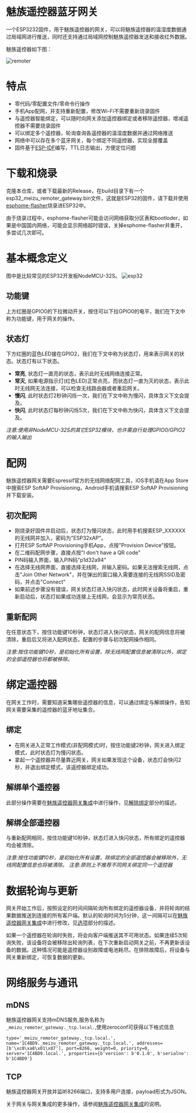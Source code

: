 # 魅族遥控器蓝牙网关

一个ESP3232固件，用于魅族遥控器的网关，可以将魅族遥控器的温湿度数据通过局域网进行推送，同时还支持通过局域网控制魅族遥控器发送和接收红外数据。

魅族遥控器如下图：

![remoter](https://user-images.githubusercontent.com/27534713/131553205-0a2ce801-df07-4943-ba96-bc730ce44635.jpg)

# 特点
- 零代码/零配置文件/零命令行操作
- 手机App配网，并支持重新配置，修改Wi-Fi不需要重新烧录固件
- 与遥控器智能绑定，可以随时向网关添加遥控器绑定或者移除遥控器，增减遥控器不需要烧录固件
- 可以绑定多个遥控器，轮询查询各遥控器的温湿度数据并通过网络推送
- 网络中可以存在多个蓝牙网关，每个绑定不同遥控器，实现全屋覆盖
- 固件基于[ESP-IDF](https://github.com/espressif/esp-idf)编写，TTL日志输出，方便定位问题

# 下载和烧录

克隆本仓库，或者下载最新的Release，在build目录下有一个esp32_meizu_remoter_gateway.bin文件，这就是ESP32的固件，请下载并使用[esphome-flasher](https://github.com/esphome/esphome-flasher/releases/latestr)烧录进ESP32中。

由于烧录过程中，esphome-flasher可能会访问网络获取分区表和bootloder，如果是中国国内网络，可能会显示网络超时错误，关掉esphome-flasher并重开，多尝试几次即可。

# 基本概念定义
图中是比较常见的ESP32开发板NodeMCU-32S。
![esp32](https://user-images.githubusercontent.com/27534713/131534909-ef80cda9-1f67-4032-b2b1-15576f4d1030.jpg)
## 功能键
上方红圈是GPIO0的下拉微动开关，按住可以下拉GPIO0的电平，我们在下文中称为功能键，用于网关的操作。
## 状态灯
下方红圈的蓝色LED接在GPIO2，我们在下文中称为状态灯，用来表示网关的状态。状态灯有以下状态。
- **常亮**, 状态灯一直亮的状态，表示此时无线网络连接正常。
- **常灭**, 如果电源指示灯(红色LED)正常点亮，而状态灯一直为灭的状态，表示此时无线网无法连接，可以检查无线路由器或者重启网关。
- **慢闪**, 此时状态灯2秒钟闪烁一次，我们在下文中称为慢闪，具体含义下文会提及。
- **快闪**, 此时状态灯每秒钟闪烁5次，我们在下文中称为快闪，具体含义下文会提及。

*注意:使用非NodeMCU-32S的其它ESP32模块，也许需自行处理GPIO0/GPIO2的输入输出*


# 配网
魅族遥控器网关需要Espressif官方的无线网络配网工具，iOS手机请在App Store中搜索ESP SoftAP Provisioning，Android手机请搜索ESP SoftAP Provisioning并下载安装。

## 初次配网
- 刚烧录好固件并启动后，状态灯为慢闪状态，此时用手机搜索ESP_XXXXXX的无线网并加入，密码为"ESP32xAP"。
- 打开ESP SoftAP Provisioning手机App，点按"Provision Device"按钮。
- 在二维码配网步骤，直接点按"I don't have a QR code"
- PIN码输入界面，输入PIN码"p1d32a94"
- 在选择无线网界面，直接选择无线网，并输入密码。如果无法搜索无线网，点击"Join Other Network"，并在弹出的窗口输入需要连接的无线网SSID及密码，并点击"Connect"
- 如果前述步骤没有错误，网关状态灯进入快闪状态，此时网关设备将重启，重新启动后，状态灯如果成功连接上无线网，会显示为常亮状态。

## 重新配网
在任意状态下，按住功能键10秒钟，状态灯进入快闪状态，网关的配网信息将被清除，重启后又将进入配网状态，配置的步骤与初次配网操作相同。

*注意:按住功能键10秒，是初始化所有设置，除无线网配置信息被清除以外，绑定的全部遥控器也将都被移除。*


# 绑定遥控器
在网关工作时，需要知道采集哪些遥控器的信息，可以通过绑定与解绑操作，告知网关需要采集的遥控器的蓝牙地址集合。

## 绑定
- 在网关进入正常工作模式(非配网模式)时，按住功能键2秒钟，网关进入绑定模式，此时状态灯为慢闪状态。
- 拿起一个遥控器并尽量靠近网关，网关如果发现这个设备，状态灯会快闪2秒，并退出绑定模式，该遥控器绑定成功。

## 解绑单个遥控器
此部分操作需要在[魅族遥控器网关集成](https://github.com/georgezhao2010/meizu_remoter_gateway)中进行操作，见[解除绑定](https://github.com/georgezhao2010/meizu_remoter_gateway#%E8%A7%A3%E9%99%A4%E7%BB%91%E5%AE%9A)部分的描述。

## 解绑全部遥控器
与重新配网相同，按住功能键10秒钟，状态灯进入快闪状态，所有绑定的遥控器均会被清除。

*注意:按住功能键10秒，是初始化所有设置，除绑定的全部遥控器会被移除外，无线网配置信息也将被清除。*
*注意:原则上不推荐不同网关绑定同一个遥控器*

# 数据轮询与更新

网关开始工作后，按照设定的时间间隔轮询所有绑定的遥控器设备，并将轮询的结果数据推送到连接的所有客户端。默认的轮询时间为5分钟，这一间隔可以在[魅族遥控器网关集成](https://github.com/georgezhao2010/meizu_remoter_gateway)中进行修改，见[选项](https://github.com/georgezhao2010/meizu_remoter_gateway#%E9%80%89%E9%A1%B9)部分的描述。

如果一个遥控器在轮询时失败，将会向客户端推送其不可用状态。如果连续5次轮询失败，该设备将会被移除出轮询列表，在下次重新启动网关之前，不再更新该设备的数据。这种情况可能是遥控器设别故障或电池耗尽。在排除故障后，将设备与网关重新绑定，可恢复数据的更新。

# 网络服务与通讯
## mDNS
魅族遥控器网关支持mDNS服务,服务名称为`_meizu_remoter_gateway._tcp.local.`,使用zeroconf可获得以下格式信息
```
type='_meizu_remoter_gateway._tcp.local.', name='1C4BD9._meizu_remoter_gateway._tcp.local.', addresses=[b'\xc0\xa8\x01\x87'], port=8266, weight=0, priority=0, server='1C4BD9.local.', properties={b'version': b'0.1.0', b'serialno': b'1C4BD9'}
```

## TCP
魅族遥控器网关开放并监听8266端口，支持多用户连接，payload形式为JSON。

关于网关与网关集成的更多操作，请参阅[魅族遥控器网关集成](https://github.com/georgezhao2010/meizu_remoter_gateway/README.md)的说明。
